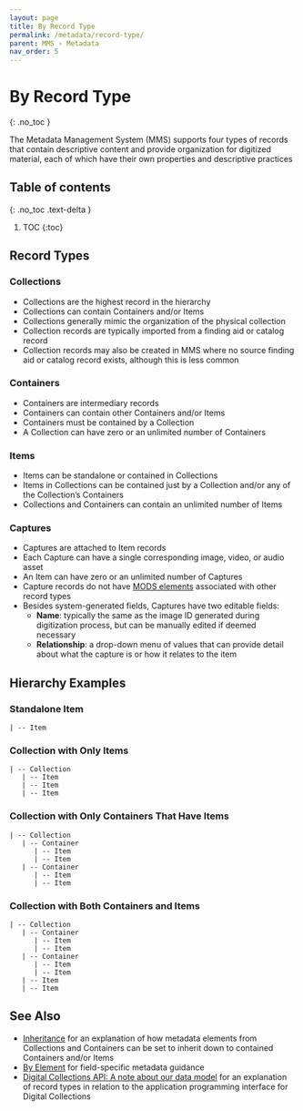 ```yaml
---
layout: page
title: By Record Type
permalink: /metadata/record-type/
parent: MMS › Metadata
nav_order: 5
---
```


# By Record Type
{: .no_toc }

The Metadata Management System (MMS) supports four types of records that contain descriptive content and provide organization for digitized material, each of which have their own properties and descriptive practices

## Table of contents
{: .no_toc .text-delta }

1. TOC
{:toc}

## Record Types

### Collections
* Collections are the highest record in the hierarchy
* Collections can contain Containers and/or Items
* Collections generally mimic the organization of the physical collection
* Collection records are typically imported from a finding aid or catalog record
* Collection records may also be created in MMS where no source finding aid or catalog record exists, although this is less common

### Containers
* Containers are intermediary records
* Containers can contain other Containers and/or Items
* Containers must be contained by a Collection
* A Collection can have zero or an unlimited number of Containers

### Items
* Items can be standalone or contained in Collections
* Items in Collections can be contained just by a Collection and/or any of the Collection’s Containers
* Collections and Containers can contain an unlimited number of Items

### Captures
* Captures are attached to Item records
* Each Capture can have a single corresponding image, video, or audio asset
* An Item can have zero or an unlimited number of Captures
* Capture records do not have [MODS elements](/metadata-documentation/metadata/element/) associated with other record types
* Besides system-generated fields, Captures have two editable fields:
    * **Name**: typically the same as the image ID generated during digitization process, but can be manually edited if deemed necessary
    * **Relationship**: a drop-down menu of values that can provide detail about what the capture is or how it relates to the item

## Hierarchy Examples

### Standalone Item
```
| -- Item
```

### Collection with Only Items
```
| -- Collection
   | -- Item
   | -- Item
   | -- Item
```

### Collection with Only Containers That Have Items
```
| -- Collection
   | -- Container
      | -- Item
      | -- Item
   | -- Container
      | -- Item
      | -- Item
```

### Collection with Both Containers and Items
```
| -- Collection
   | -- Container
      | -- Item
      | -- Item
   | -- Container
      | -- Item
      | -- Item
   | -- Item
   | -- Item
```

## See Also
* [Inheritance](/metadata-documentation/metadata/guidelines/#inheritance) for an explanation of how metadata elements from Collections and Containers can be set to inherit down to contained Containers and/or Items
* [By Element](/metadata-documentation/metadata/guidelines/#inheritance) for field-specific metadata guidance
* [Digital Collections API: A note about our data model](https://api.repo.nypl.org/#data-model) for an explanation of record types in relation to the application programming interface for Digital Collections